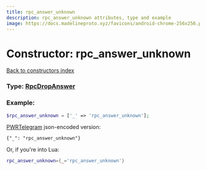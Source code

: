 ```yaml
---
title: rpc_answer_unknown
description: rpc_answer_unknown attributes, type and example
image: https://docs.madelineproto.xyz/favicons/android-chrome-256x256.png
---
```

# Constructor: rpc\_answer\_unknown  
[Back to constructors index](index.md)






### Type: [RpcDropAnswer](../types/RpcDropAnswer.md)


### Example:

```php
$rpc_answer_unknown = ['_' => 'rpc_answer_unknown'];
```  

[PWRTelegram](https://pwrtelegram.xyz) json-encoded version:

```
{"_": "rpc_answer_unknown"}
```


Or, if you're into Lua:

```lua
rpc_answer_unknown={_='rpc_answer_unknown'}

```


